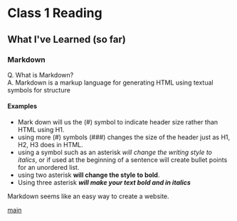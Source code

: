 # Class 1 Reading

## What I've Learned (so far)

### Markdown
Q. What is Markdown?  
A. Markdown is a markup language for generating HTML using textual symbols for structure

#### Examples
* Mark down will us the (#) symbol to indicate header size rather than HTML using H1.
* using more (#) symbols (###) changes the size of the header just as H1, H2, H3 does in HTML.
* using a symbol such as an asterisk *will change the writing style to italics*, or if used at the beginning of a sentence will create bullet points for an unordered list.
* using two asterisk **will change the style to bold**.
* Using three asterisk ***will make your text bold and in italics***

Markdown seems like an easy way to create a website.

[main](https://chuckalto.github.io/reading-notes/)  


